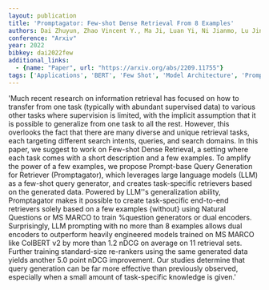 ```yaml
---
layout: publication
title: 'Promptagator: Few-shot Dense Retrieval From 8 Examples'
authors: Dai Zhuyun, Zhao Vincent Y., Ma Ji, Luan Yi, Ni Jianmo, Lu Jing, Bakalov Anton, Guu Kelvin, Hall Keith B., Chang Ming-wei
conference: "Arxiv"
year: 2022
bibkey: dai2022few
additional_links:
  - {name: "Paper", url: "https://arxiv.org/abs/2209.11755"}
tags: ['Applications', 'BERT', 'Few Shot', 'Model Architecture', 'Prompting', 'RAG', 'Reinforcement Learning', 'Training Techniques']
---
```

'Much recent research on information retrieval has focused on how to transfer from one task (typically with abundant supervised data) to various other tasks where supervision is limited, with the implicit assumption that it is possible to generalize from one task to all the rest. However, this overlooks the fact that there are many diverse and unique retrieval tasks, each targeting different search intents, queries, and search domains. In this paper, we suggest to work on Few-shot Dense Retrieval, a setting where each task comes with a short description and a few examples. To amplify the power of a few examples, we propose Prompt-base Query Generation for Retriever (Promptagator), which leverages large language models (LLM) as a few-shot query generator, and creates task-specific retrievers based on the generated data. Powered by LLM''s generalization ability, Promptagator makes it possible to create task-specific end-to-end retrievers solely based on a few examples \{without\} using Natural Questions or MS MARCO to train &#37;question generators or dual encoders. Surprisingly, LLM prompting with no more than 8 examples allows dual encoders to outperform heavily engineered models trained on MS MARCO like ColBERT v2 by more than 1.2 nDCG on average on 11 retrieval sets. Further training standard-size re-rankers using the same generated data yields another 5.0 point nDCG improvement. Our studies determine that query generation can be far more effective than previously observed, especially when a small amount of task-specific knowledge is given.'
